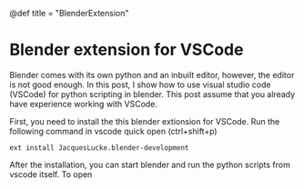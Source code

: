 @def title = "BlenderExtension"

# Blender extension for VSCode

Blender comes with its own python and an inbuilt editor, however, the editor is not good enough. In this post, I show how to use visual studio code (VSCode) for python scripting in blender. This post assume that you already have experience working with VSCode.


First, you need to install the this blender extionsion for VSCode. Run the following command in vscode quick open (ctrl+shift+p)

```
ext install JacquesLucke.blender-development
```

After the installation, you can start blender and run the python scripts from vscode itself. To open 